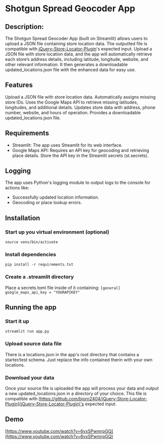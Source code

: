 # Shotgun Spread Geocoder App

## Description:
The Shotgun Spread Geocoder App (built on Streamlit) allows users to upload a JSON file containing store location data. The outputted file is compatible with [jQuery-Store-Locator-Plugin](https://github.com/bjorn2404/jQuery-Store-Locator-Plugin)'s expected input. Upload a JSON file with store location data, and the app will automatically retrieve each store’s address details, including latitude, longitude, website, and other relevant information. It then generates a downloadable updated_locations.json file with the enhanced data for easy use.

## Features
Upload a JSON file with store location data.
Automatically assigns missing store IDs.
Uses the Google Maps API to retrieve missing latitudes, longitudes, and additional details.
Updates store data with address, phone number, website, and hours of operation.
Provides a downloadable updated_locations.json file.

## Requirements
- Streamlit: The app uses Streamlit for its web interface.
- Google Maps API: Requires an API key for geocoding and retrieving place details. Store the API key in the Streamlit secrets (st.secrets).

## Logging
The app uses Python's logging module to output logs to the console for actions like:
- Successfully updated location information.
- Geocoding or place lookup errors.

## Installation

### Start up you virtual environment (optional)
`source venv/bin/activate`

### Install dependencies
`pip install -r requirements.txt`

### Create a .streamlit directory
Place a secrets.toml file inside of it containing:
```[general]``` 
```google_maps_api_key = "YOURAPIKEY"```

## Running the app

### Start it up
`streamlit run app.py`

### Upload source data file
There is a locations.json in the app's root directory that contains a starter/test schema. Just replace the info contained therin with your own locations.

### Download your data
Once your source file is uploaded the app will process your data and output a new updated_locations.json in a directory of your choice. This file is compatible with [https://github.com/bjorn2404/jQuery-Store-Locator-Plugin](jQuery-Store-Locator-Plugin)'s expected input.

## Demo
[https://www.youtube.com/watch?v=6vxSPwmrpGQ](https://www.youtube.com/watch?v=6vxSPwmrpGQ)